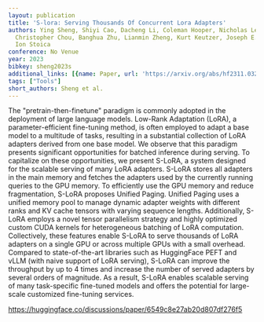 ```yaml
---
layout: publication
title: 'S-lora: Serving Thousands Of Concurrent Lora Adapters'
authors: Ying Sheng, Shiyi Cao, Dacheng Li, Coleman Hooper, Nicholas Lee, Shuo Yang,
  Christopher Chou, Banghua Zhu, Lianmin Zheng, Kurt Keutzer, Joseph E. Gonzalez,
  Ion Stoica
conference: No Venue
year: 2023
bibkey: sheng2023s
additional_links: [{name: Paper, url: 'https://arxiv.org/abs/hf2311.03285'}]
tags: ["Tools"]
short_authors: Sheng et al.
---
```

The "pretrain-then-finetune" paradigm is commonly adopted in the deployment of large language models. Low-Rank Adaptation (LoRA), a parameter-efficient fine-tuning method, is often employed to adapt a base model to a multitude of tasks, resulting in a substantial collection of LoRA adapters derived from one base model. We observe that this paradigm presents significant opportunities for batched inference during serving. To capitalize on these opportunities, we present S-LoRA, a system designed for the scalable serving of many LoRA adapters. S-LoRA stores all adapters in the main memory and fetches the adapters used by the currently running queries to the GPU memory. To efficiently use the GPU memory and reduce fragmentation, S-LoRA proposes Unified Paging. Unified Paging uses a unified memory pool to manage dynamic adapter weights with different ranks and KV cache tensors with varying sequence lengths. Additionally, S-LoRA employs a novel tensor parallelism strategy and highly optimized custom CUDA kernels for heterogeneous batching of LoRA computation. Collectively, these features enable S-LoRA to serve thousands of LoRA adapters on a single GPU or across multiple GPUs with a small overhead. Compared to state-of-the-art libraries such as HuggingFace PEFT and vLLM (with naive support of LoRA serving), S-LoRA can improve the throughput by up to 4 times and increase the number of served adapters by several orders of magnitude. As a result, S-LoRA enables scalable serving of many task-specific fine-tuned models and offers the potential for large-scale customized fine-tuning services.

https://huggingface.co/discussions/paper/6549c8e27ab20d807df276f5